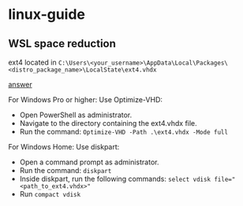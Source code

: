 # linux-guide

## WSL space reduction
ext4 located in `C:\Users\<your_username>\AppData\Local\Packages\<distro_package_name>\LocalState\ext4.vhdx`

[answer](https://superuser.com/questions/1606213/how-do-i-get-back-unused-disk-space-from-ubuntu-on-wsl2)

For Windows Pro or higher:
Use Optimize-VHD:
- Open PowerShell as administrator.
- Navigate to the directory containing the ext4.vhdx file.
- Run the command: `Optimize-VHD -Path .\ext4.vhdx -Mode full`

For Windows Home:
Use diskpart:
- Open a command prompt as administrator.
- Run the command: `diskpart`
- Inside diskpart, run the following commands: `select vdisk file="<path_to_ext4.vhdx>"`
- Run `compact vdisk`
